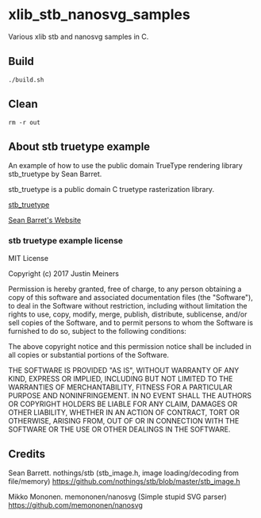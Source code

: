 # xlib_stb_nanosvg_samples
Various xlib stb and nanosvg samples in C.

## Build
```console
./build.sh
```
    
## Clean 
```console
rm -r out
```


## About stb truetype example

An example of how to use the public domain TrueType rendering library stb_truetype by Sean Barret.

stb_truetype is a public domain C truetype rasterization library.

[stb_truetype](http://nothings.org/stb/stb_truetype.h)

[Sean Barret's Website](http://nothings.org)


### stb truetype example license

MIT License

Copyright (c) 2017 Justin Meiners

Permission is hereby granted, free of charge, to any person obtaining a copy of this software and associated documentation files (the "Software"), to deal in the Software without restriction, including without limitation the rights to use, copy, modify, merge, publish, distribute, sublicense, and/or sell copies of the Software, and to permit persons to whom the Software is furnished to do so, subject to the following conditions:

The above copyright notice and this permission notice shall be included in all copies or substantial portions of the Software.

THE SOFTWARE IS PROVIDED "AS IS", WITHOUT WARRANTY OF ANY KIND, EXPRESS OR IMPLIED, INCLUDING BUT NOT LIMITED TO THE WARRANTIES OF MERCHANTABILITY, FITNESS FOR A PARTICULAR PURPOSE AND NONINFRINGEMENT. IN NO EVENT SHALL THE AUTHORS OR COPYRIGHT HOLDERS BE LIABLE FOR ANY CLAIM, DAMAGES OR OTHER LIABILITY, WHETHER IN AN ACTION OF CONTRACT, TORT OR OTHERWISE, ARISING FROM, OUT OF OR IN CONNECTION WITH THE SOFTWARE OR THE USE OR OTHER DEALINGS IN THE SOFTWARE.


## Credits 

Sean Barrett. nothings/stb (stb_image.h, image loading/decoding from file/memory)
https://github.com/nothings/stb/blob/master/stb_image.h

Mikko Mononen. memononen/nanosvg (Simple stupid SVG parser)
https://github.com/memononen/nanosvg
